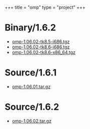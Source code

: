 +++
title = "omp"
type = "project"
+++

# Binary/1.6.2
* [omp-1.06.02-tk8.5-i686.tgz](/omp/Binary/1.6.2/omp-1.06.02-tk8.5-i686.tgz)
* [omp-1.06.02-tk8.6-i686.tgz](/omp/Binary/1.6.2/omp-1.06.02-tk8.6-i686.tgz)
* [omp-1.06.02-tk8.6-x86_64.tgz](/omp/Binary/1.6.2/omp-1.06.02-tk8.6-x86_64.tgz)

# Source/1.6.1
* [omp-1.06.01.tar.gz](/omp/Source/1.6.1/omp-1.06.01.tar.gz)

# Source/1.6.2
* [omp-1.06.02.tar.gz](/omp/Source/1.6.2/omp-1.06.02.tar.gz)